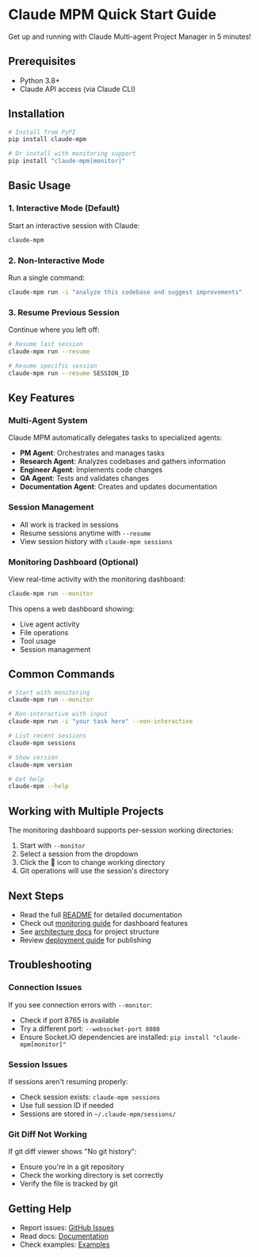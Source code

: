 # Claude MPM Quick Start Guide

Get up and running with Claude Multi-agent Project Manager in 5 minutes!

## Prerequisites

- Python 3.8+
- Claude API access (via Claude CLI)

## Installation

```bash
# Install from PyPI
pip install claude-mpm

# Or install with monitoring support
pip install "claude-mpm[monitor]"
```

## Basic Usage

### 1. Interactive Mode (Default)
Start an interactive session with Claude:

```bash
claude-mpm
```

### 2. Non-Interactive Mode
Run a single command:

```bash
claude-mpm run -i "analyze this codebase and suggest improvements"
```

### 3. Resume Previous Session
Continue where you left off:

```bash
# Resume last session
claude-mpm run --resume

# Resume specific session
claude-mpm run --resume SESSION_ID
```

## Key Features

### Multi-Agent System
Claude MPM automatically delegates tasks to specialized agents:
- **PM Agent**: Orchestrates and manages tasks
- **Research Agent**: Analyzes codebases and gathers information
- **Engineer Agent**: Implements code changes
- **QA Agent**: Tests and validates changes
- **Documentation Agent**: Creates and updates documentation

### Session Management
- All work is tracked in sessions
- Resume sessions anytime with `--resume`
- View session history with `claude-mpm sessions`

### Monitoring Dashboard (Optional)
View real-time activity with the monitoring dashboard:

```bash
claude-mpm run --monitor
```

This opens a web dashboard showing:
- Live agent activity
- File operations
- Tool usage
- Session management

## Common Commands

```bash
# Start with monitoring
claude-mpm run --monitor

# Non-interactive with input
claude-mpm run -i "your task here" --non-interactive

# List recent sessions
claude-mpm sessions

# Show version
claude-mpm version

# Get help
claude-mpm --help
```

## Working with Multiple Projects

The monitoring dashboard supports per-session working directories:
1. Start with `--monitor`
2. Select a session from the dropdown
3. Click the 📁 icon to change working directory
4. Git operations will use the session's directory

## Next Steps

- Read the full [README](README.md) for detailed documentation
- Check out [monitoring guide](docs/monitoring.md) for dashboard features
- See [architecture docs](docs/STRUCTURE.md) for project structure
- Review [deployment guide](docs/DEPLOY.md) for publishing

## Troubleshooting

### Connection Issues
If you see connection errors with `--monitor`:
- Check if port 8765 is available
- Try a different port: `--websocket-port 8080`
- Ensure Socket.IO dependencies are installed: `pip install "claude-mpm[monitor]"`

### Session Issues
If sessions aren't resuming properly:
- Check session exists: `claude-mpm sessions`
- Use full session ID if needed
- Sessions are stored in `~/.claude-mpm/sessions/`

### Git Diff Not Working
If git diff viewer shows "No git history":
- Ensure you're in a git repository
- Check the working directory is set correctly
- Verify the file is tracked by git

## Getting Help

- Report issues: [GitHub Issues](https://github.com/Anthropic/claude-mpm/issues)
- Read docs: [Documentation](docs/)
- Check examples: [Examples](examples/)